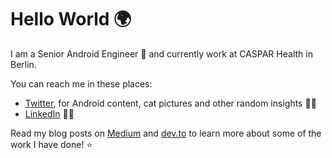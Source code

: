 # Hello World 🌍

I am a Senior Android Engineer 🤖 and currently work at CASPAR Health in Berlin.

You can reach me in these places:

- [Twitter](https://twitter.com/Sigute_K), for Android content, cat pictures and other random insights 💁‍♀️
- [LinkedIn](https://www.linkedin.com/in/sigute/) 👩‍💻

Read my blog posts on [Medium](https://medium.com/@sigute) and [dev.to](https://dev.to/sigute) to learn more about some of the work I have done! ⭐

